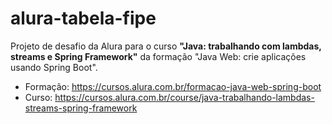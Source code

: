 # alura-tabela-fipe

Projeto de desafio da Alura para o curso **"Java: trabalhando com lambdas,
streams e Spring Framework"** da formação "Java Web: crie aplicações usando
Spring Boot".

- Formação: https://cursos.alura.com.br/formacao-java-web-spring-boot
- Curso: https://cursos.alura.com.br/course/java-trabalhando-lambdas-streams-spring-framework
